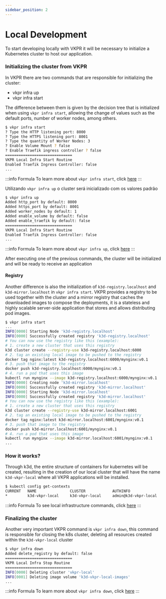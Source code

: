 ```yaml
---
sidebar_position: 2
---
```


# Local Development

To start developing locally with VKPR it will be necessary to initialize a Kubernetes cluster to host our application.

### Initializing the cluster from VKPR

In VKPR there are two commands that are responsible for initializing the cluster:

- vkpr infra up  	
- vkpr infra start

The difference between them is given by the decision tree that is initialized when using `vkpr infra start`, allowing the change of values ​​such as the default ports, number of worker nodes, among others.

```sh
$ vkpr infra start
? Type the HTTP listening port: 8000
? Type the HTTPS listening port: 8001
? Type the quantity of Worker Nodes: 3
? Enable Volume Mount ? false
? Enable Traefik ingress controller ? false
==============================
VKPR Local Infra Start Routine
Enabled Traefik Ingress Controller: false
...
```

:::info Formula
To learn more about `vkpr infra start`, click [here](/docs/commands/infra/start)
:::

Utilizando `vkpr infra up` o cluster será inicializado com os valores padrão

```sh
$ vkpr infra up
Added http_port by default: 8000
Added https_port by default: 8001
Added worker_nodes by default: 1
Added enable_volume by default: false
Added enable_traefik by default: false
==============================
VKPR Local Infra Start Routine
Enabled Traefik Ingress Controller: false
...
```
:::info Formula
To learn more about `vkpr infra up`, click [here](/docs/commands/infra/up)
:::

After executing one of the previous commands, the cluster will be initialized and will be ready to receive an application

#### Registry

Another difference is also the initialization of `k3d-registry.localhost` and `k3d-mirror.localhost` in `vkpr infra start`. VKPR provides a registry to be used together with the cluster and a mirror registry that caches the downloaded images to compose the deployments, it is a stateless and highly scalable server-side application that stores and allows distributing pod images.

```sh
$ vkpr infra start
...
INFO[0000] Starting Node 'k3d-registry.localhost'       
INFO[0000] Successfully created registry 'k3d-registry.localhost' 
# You can now use the registry like this (example):
# 1. create a new cluster that uses this registry
k3d cluster create --registry-use k3d-registry.localhost:6000
# 2. tag an existing local image to be pushed to the registry
docker tag nginx:latest k3d-registry.localhost:6000/mynginx:v0.1
# 3. push that image to the registry
docker push k3d-registry.localhost:6000/mynginx:v0.1
# 4. run a pod that uses this image
kubectl run mynginx --image k3d-registry.localhost:6000/mynginx:v0.1
INFO[0000] Creating node 'k3d-mirror.localhost'         
INFO[0000] Successfully created registry 'k3d-mirror.localhost' 
INFO[0000] Starting Node 'k3d-mirror.localhost'         
INFO[0000] Successfully created registry 'k3d-mirror.localhost' 
# You can now use the registry like this (example):
# 1. create a new cluster that uses this registry
k3d cluster create --registry-use k3d-mirror.localhost:6001
# 2. tag an existing local image to be pushed to the registry
docker tag nginx:latest k3d-mirror.localhost:6001/mynginx:v0.1
# 3. push that image to the registry
docker push k3d-mirror.localhost:6001/mynginx:v0.1
# 4. run a pod that uses this image
kubectl run mynginx --image k3d-mirror.localhost:6001/mynginx:v0.1
...
```

### How it works?

Through k3d, the entire structure of containers for kubernetes will be created, resulting in the creation of our local cluster that will have the name `k3d-vkpr-local` where all VKPR applications will be installed.

```sh
$ kubectl config get-contexts
CURRENT   NAME               CLUSTER            AUTHINFO                     NAMESPACE 
*         k3d-vkpr-local     k3d-vkpr-local     admin@k3d-vkpr-local 
```

:::info Formula
  To see local infrastructure commands, click [here](/docs/commands/infra/start)
:::


### Finalizing the cluster

Another very important VKPR command is `vkpr infra down`, this command is responsible for closing the k8s cluster, deleting all resources created within the `k3d-vkpr-local` cluster

```sh
$ vkpr infra down
Added delete_registry by default: false
==============================
VKPR Local Infra Stop Routine
==============================
INFO[0000] Deleting cluster 'vkpr-local'                
INFO[0001] Deleting image volume 'k3d-vkpr-local-images'
... 
```

:::info Formula
To learn more about `vkpr infra down`, click [here](/docs/commands/infra/down)
:::
